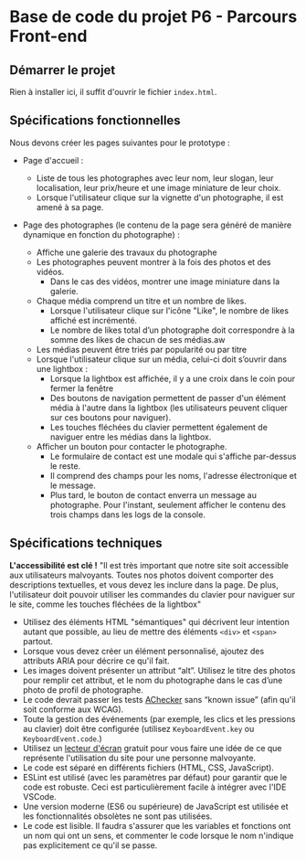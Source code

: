 # Base de code du projet P6 - Parcours Front-end

## Démarrer le projet

Rien à installer ici, il suffit d'ouvrir le fichier `index.html`.

## Spécifications fonctionnelles

Nous devons créer les pages suivantes pour le prototype :

- Page d'accueil :

  - Liste de tous les photographes avec leur nom, leur slogan, leur localisation, leur prix/heure et une image miniature de leur choix.
  - Lorsque l'utilisateur clique sur la vignette d'un photographe, il est amené à sa page.

- Page des photographes (le contenu de la page sera généré de manière dynamique en fonction du photographe) :
  - Affiche une galerie des travaux du photographe
  - Les photographes peuvent montrer à la fois des photos et des vidéos.
    - Dans le cas des vidéos, montrer une image miniature dans la galerie.
  - Chaque média comprend un titre et un nombre de likes.
    - Lorsque l'utilisateur clique sur l'icône "Like", le nombre de likes affiché est incrémenté.
    - Le nombre de likes total d’un photographe doit correspondre à la somme des likes de chacun de ses médias.aw
  - Les médias peuvent être triés par popularité ou par titre
  - Lorsque l'utilisateur clique sur un média, celui-ci doit s’ouvrir dans une lightbox :
    - Lorsque la lightbox est affichée, il y a une croix dans le coin pour fermer la fenêtre
    - Des boutons de navigation permettent de passer d'un élément média à l'autre dans la lightbox (les utilisateurs peuvent cliquer sur ces boutons pour naviguer).
    - Les touches fléchées du clavier permettent également de naviguer entre les médias dans la lightbox.
  - Afficher un bouton pour contacter le photographe.
    - Le formulaire de contact est une modale qui s'affiche par-dessus le reste.
    - Il comprend des champs pour les noms, l'adresse électronique et le message.
    - Plus tard, le bouton de contact enverra un message au photographe. Pour l'instant, seulement afficher le contenu des trois champs dans les logs de la console.

## Spécifications techniques

**L'accessibilité est clé !**
"Il est très important que notre site soit accessible aux utilisateurs malvoyants. Toutes nos photos doivent comporter des descriptions textuelles, et vous devez les inclure dans la page. De plus, l'utilisateur doit pouvoir utiliser les commandes du clavier pour naviguer sur le site, comme les touches fléchées de la lightbox"

- Utilisez des éléments HTML "sémantiques" qui décrivent leur intention autant que possible, au lieu de mettre des éléments `<div>` et `<span>` partout.
- Lorsque vous devez créer un élément personnalisé, ajoutez des attributs ARIA pour décrire ce qu'il fait.
- Les images doivent présenter un attribut “alt”. Utilisez le titre des photos pour remplir cet attribut, et le nom du photographe dans le cas d’une photo de profil de photographe.
- Le code devrait passer les tests [AChecker](https://achecker.ca/) sans “known issue” (afin qu'il soit conforme aux WCAG).
- Toute la gestion des événements (par exemple, les clics et les pressions au clavier) doit être configurée (utilisez `KeyboardEvent.key` ou `KeyboardEvent.code`.)
- Utilisez un [lecteur d'écran](https://developer.mozilla.org/en-US/docs/Learn/Tools_and_testing/Cross_browser_testing/Accessibility#screenreaders) gratuit pour vous faire une idée de ce que représente l'utilisation du site pour une personne malvoyante.
- Le code est séparé en différents fichiers (HTML, CSS, JavaScript).
- ESLint est utilisé (avec les paramètres par défaut) pour garantir que le code est robuste. Ceci est particulièrement facile à intégrer avec l'IDE VSCode.
- Une version moderne (ES6 ou supérieure) de JavaScript est utilisée et les fonctionnalités obsolètes ne sont pas utilisées.
- Le code est lisible. Il faudra s'assurer que les variables et fonctions ont un nom qui ont un sens, et commenter le code lorsque le nom n'indique pas explicitement ce qu'il se passe.
